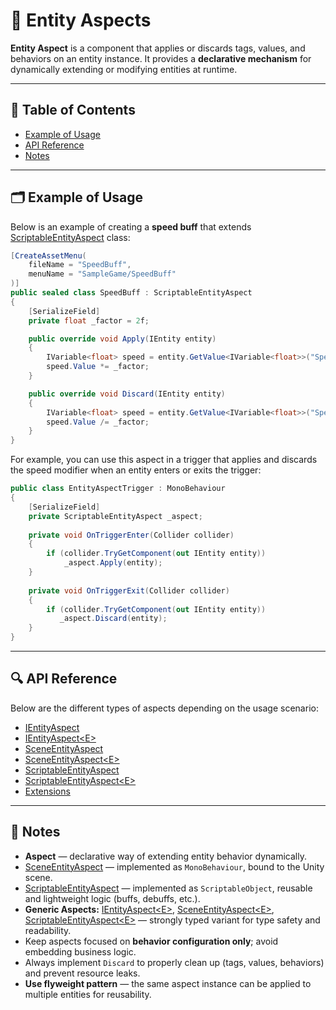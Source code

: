 # 🧩 Entity Aspects

**Entity Aspect** is a component that applies or discards tags, values, and behaviors on an entity instance. It provides
a **declarative mechanism** for dynamically extending or modifying entities at runtime.

---

## 📑 Table of Contents

- [Example of Usage](#-example-of-usage)
- [API Reference](#-api-reference)
- [Notes](#-notes)

---

## 🗂 Example of Usage

Below is an example of creating a **speed buff** that extends [ScriptableEntityAspect](ScriptableEntityAspect.md) class:

```csharp
[CreateAssetMenu(
    fileName = "SpeedBuff",
    menuName = "SampleGame/SpeedBuff"
)]
public sealed class SpeedBuff : ScriptableEntityAspect
{
    [SerializeField]
    private float _factor = 2f;

    public override void Apply(IEntity entity)
    {
        IVariable<float> speed = entity.GetValue<IVariable<float>>("Speed"); 
        speed.Value *= _factor;
    }

    public override void Discard(IEntity entity)
    {
        IVariable<float> speed = entity.GetValue<IVariable<float>>("Speed"); 
        speed.Value /= _factor;
    }
}
```

For example, you can use this aspect in a trigger that applies and discards the speed modifier when an entity enters or exits the trigger:
```csharp
public class EntityAspectTrigger : MonoBehaviour
{
    [SerializeField]
    private ScriptableEntityAspect _aspect;
    
    private void OnTriggerEnter(Collider collider)
    {
        if (collider.TryGetComponent(out IEntity entity))
            _aspect.Apply(entity);
    }  
    
    private void OnTriggerExit(Collider collider)
    {
        if (collider.TryGetComponent(out IEntity entity))
           _aspect.Discard(entity);
    }
}
```

---

## 🔍 API Reference

Below are the different types of aspects depending on the usage scenario:

- [IEntityAspect](IEntityAspect.md) <!-- + -->
- [IEntityAspect&lt;E&gt;](IEntityAspect%601.md) <!-- + -->
- [SceneEntityAspect](SceneEntityAspect.md) <!-- + -->
- [SceneEntityAspect&lt;E&gt;](SceneEntityAspect%601.md) <!-- + -->
- [ScriptableEntityAspect](ScriptableEntityAspect.md) <!-- + -->
- [ScriptableEntityAspect&lt;E&gt;](ScriptableEntityAspect%601.md) <!-- + -->
- [Extensions](Extensions.md) <!-- + -->

---

## 📝 Notes

- **Aspect** — declarative way of extending entity behavior dynamically.
- [SceneEntityAspect](SceneEntityAspect.md) — implemented as `MonoBehaviour`, bound to the Unity scene.
- [ScriptableEntityAspect](ScriptableEntityAspect.md) — implemented as `ScriptableObject`, reusable and lightweight
  logic (buffs, debuffs, etc.).
- **Generic Aspects:** [IEntityAspect\<E>](IEntityAspect%601.md), [SceneEntityAspect\<E>](SceneEntityAspect%601.md),
  [ScriptableEntityAspect\<E>](ScriptableEntityAspect%601.md) — strongly typed variant
  for type safety and readability.
- Keep aspects focused on **behavior configuration only**; avoid embedding business logic.
- Always implement `Discard` to properly clean up (tags, values, behaviors) and prevent resource leaks.
- **Use flyweight pattern** — the same aspect instance can be applied to multiple entities for reusability.  
